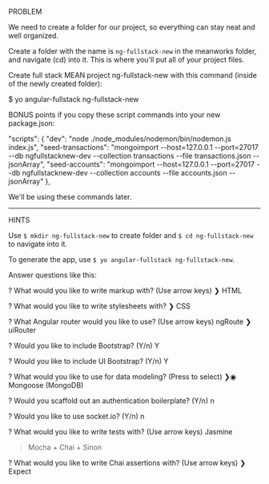 PROBLEM

We need to create a folder for our project, so everything can stay neat and well organized.

Create a folder with the name is `ng-fullstack-new` in the meanworks folder, and navigate (cd) into it. This is where you'll put all of your project files.

Create full stack MEAN project ng-fullstack-new with this command (inside of the newly created folder):

$ yo angular-fullstack ng-fullstack-new



BONUS points if you copy these script commands into your new package.json:

"scripts": {
  "dev": "node ./node_modules/nodemon/bin/nodemon.js index.js",
  "seed-transactions": "mongoimport  --host=127.0.0.1 --port=27017 --db ngfullstacknew-dev --collection transactions --file transactions.json --jsonArray",
  "seed-accounts": "mongoimport  --host=127.0.0.1 --port=27017 --db ngfullstacknew-dev --collection accounts --file accounts.json --jsonArray"
},

We'll be using these commands later.

---

HINTS

Use `$ mkdir ng-fullstack-new` to create folder and `$ cd ng-fullstack-new` to navigate into it.

To generate the app, use `$ yo angular-fullstack ng-fullstack-new`.

Answer questions like this:

? What would you like to write markup with? (Use arrow keys)
❯ HTML

? What would you like to write stylesheets with?
❯ CSS

? What Angular router would you like to use? (Use arrow keys)
  ngRoute
❯ uiRouter

? Would you like to include Bootstrap? (Y/n) Y

? Would you like to include UI Bootstrap? (Y/n) Y

? What would you like to use for data modeling? (Press <space> to select)
❯◉ Mongoose (MongoDB)

? Would you scaffold out an authentication boilerplate? (Y/n) n

? Would you like to use socket.io? (Y/n) n

? What would you like to write tests with? (Use arrow keys)
  Jasmine
> Mocha + Chai + Sinon

? What would you like to write Chai assertions with? (Use arrow keys)
❯ Expect
